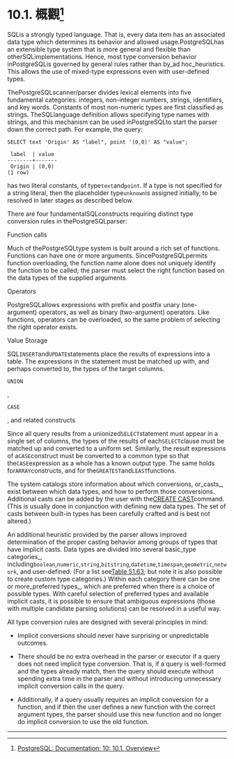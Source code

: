 # 10.1. 概觀[^1]

SQLis a strongly typed language. That is, every data item has an associated data type which determines its behavior and allowed usage.PostgreSQLhas an extensible type system that is more general and flexible than otherSQLimplementations. Hence, most type conversion behavior inPostgreSQLis governed by general rules rather than by_ad hoc_heuristics. This allows the use of mixed-type expressions even with user-defined types.

ThePostgreSQLscanner/parser divides lexical elements into five fundamental categories: integers, non-integer numbers, strings, identifiers, and key words. Constants of most non-numeric types are first classified as strings. TheSQLlanguage definition allows specifying type names with strings, and this mechanism can be used inPostgreSQLto start the parser down the correct path. For example, the query:

```
SELECT text 'Origin' AS "label", point '(0,0)' AS "value";

 label  | value
--------+-------
 Origin | (0,0)
(1 row)

```

has two literal constants, of type`text`and`point`. If a type is not specified for a string literal, then the placeholder type`unknown`is assigned initially, to be resolved in later stages as described below.

There are four fundamentalSQLconstructs requiring distinct type conversion rules in thePostgreSQLparser:

Function calls

Much of thePostgreSQLtype system is built around a rich set of functions. Functions can have one or more arguments. SincePostgreSQLpermits function overloading, the function name alone does not uniquely identify the function to be called; the parser must select the right function based on the data types of the supplied arguments.

Operators

PostgreSQLallows expressions with prefix and postfix unary \(one-argument\) operators, as well as binary \(two-argument\) operators. Like functions, operators can be overloaded, so the same problem of selecting the right operator exists.

Value Storage

SQL`INSERT`and`UPDATE`statements place the results of expressions into a table. The expressions in the statement must be matched up with, and perhaps converted to, the types of the target columns.

`UNION`

,

`CASE`

, and related constructs

Since all query results from a unionized`SELECT`statement must appear in a single set of columns, the types of the results of each`SELECT`clause must be matched up and converted to a uniform set. Similarly, the result expressions of a`CASE`construct must be converted to a common type so that the`CASE`expression as a whole has a known output type. The same holds for`ARRAY`constructs, and for the`GREATEST`and`LEAST`functions.

The system catalogs store information about which conversions, or_casts_, exist between which data types, and how to perform those conversions. Additional casts can be added by the user with the[CREATE CAST](https://www.postgresql.org/docs/10/static/sql-createcast.html)command. \(This is usually done in conjunction with defining new data types. The set of casts between built-in types has been carefully crafted and is best not altered.\)



An additional heuristic provided by the parser allows improved determination of the proper casting behavior among groups of types that have implicit casts. Data types are divided into several basic_type categories_, including`boolean`,`numeric`,`string`,`bitstring`,`datetime`,`timespan`,`geometric`,`network`, and user-defined. \(For a list see[Table 51.63](https://www.postgresql.org/docs/10/static/catalog-pg-type.html#catalog-typcategory-table); but note it is also possible to create custom type categories.\) Within each category there can be one or more_preferred types_, which are preferred when there is a choice of possible types. With careful selection of preferred types and available implicit casts, it is possible to ensure that ambiguous expressions \(those with multiple candidate parsing solutions\) can be resolved in a useful way.

All type conversion rules are designed with several principles in mind:

* Implicit conversions should never have surprising or unpredictable outcomes.

* There should be no extra overhead in the parser or executor if a query does not need implicit type conversion. That is, if a query is well-formed and the types already match, then the query should execute without spending extra time in the parser and without introducing unnecessary implicit conversion calls in the query.

* Additionally, if a query usually requires an implicit conversion for a function, and if then the user defines a new function with the correct argument types, the parser should use this new function and no longer do implicit conversion to use the old function.

---



[^1]:  [PostgreSQL: Documentation: 10: 10.1. Overview](https://www.postgresql.org/docs/10/static/typeconv-overview.html)

